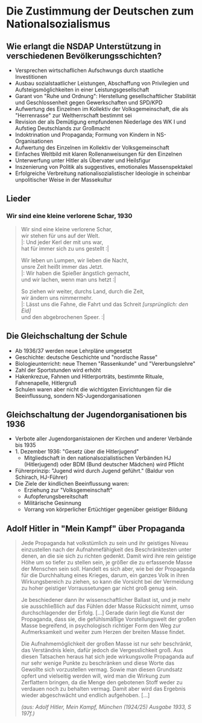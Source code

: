 # Die Zustimmung der Deutschen zum Nationalsozialismus

## Wie erlangt die NSDAP Unterstützung in verschiedenen Bevölkerungsschichten?

- Versprechen wirtschaflichen Aufschwungs durch staatliche Investitionen
- Ausbau sozialstaatlicher Leistungen, Abschaffung von Privilegien und Aufsteigsmöglichkeiten in einer Leistungsgesellschaft
- Garant von "Ruhe und Ordnung": Herstellung gesellschaftlicher Stabilität und Geschlossenheit gegen Gewerkschaften und SPD/KPD
- Aufwertung des Einzelnen im Kollektiv der Volksgemeinschaft, die als "Herrenrasse" zur Weltherrschaft bestimmt sei
- Revision der als Demütigung empfundenen Niederlage des WK I und Aufstieg Deutschlands zur Großmacht
- Indoktrination und Propaganda; Formung von Kindern in NS-Organisationen
- Aufwertung des Einzelnen im Kollektiv der Volksgemeinschaft
- Einfaches Weltbild mit klaren Rollenanweisungen für den Einzelnen
- Unterwerfung unter Hitler als Übervater und Heilsfigur
- Inszenierung von Politik als suggestives, emotionales Massenspektakel
- Erfolgreiche Verbreitung nationalisozialistischer Ideologie in scheinbar unpolitischer Weise in der Massekultur

## Lieder

### Wir sind eine kleine verlorene Schar, 1930

> Wir sind eine kleine verlorene Schar, <br>
> wir stehen für uns auf der Welt. <br>
> |: Und jeder Kerl der mit uns war, <br>
> hat für immer sich zu uns gestellt :| <br>
>
> Wir leben un Lumpen, wir lieben die Nacht, <br>
> unsre Zeit heißt immer das Jetzt. <br>
> |: Wir haben die Spießer ängstlich gemacht, <br>
> und wir lachen, wenn man uns hetzt :| <br>
>
> So ziehen wir weiter, durchs Land, durch die Zeit, <br>
> wir ändern uns nimmermehr. <br>
> |: Lässt uns die Fahne, die Fahrt und das Schreit *[ursprünglich: den Eid]* <br>
> und den abgebrochenen Speer. :| <br>

## Die Gleichschaltung der Schule

- Ab 1936/37 werden neue Lehrpläne umgesetzt
- Geschichte: deutsche Geschichte und "nordische Rasse"
- Biologieunterricht: neue Themen "Rassenkunde" und "Vererbungslehre"
- Zahl der Sportstunden wird erhöht
- Hakenkrezue, Fahnen und Hitlerporträts, bestimmte Rituale, Fahnenapelle, Hitlergruß
- Schulen waren aber nicht die wichtigsten Einrichtungen für die Beeinflussung, sondern NS-Jugendorganisationen

## Gleichschaltung der Jugendorganisationen bis 1936

- Verbote aller Jugendorganistaionen der Kirchen und anderer Verbände bis 1935
- 1\. Dezember 1936: "Gesetz über die Hitlerjugend"
    - Mitgliedschaft in den nationalsozialistischen Verbänden HJ (Hitlerjugend) oder BDM (Bund deutscher Mädchen) wird Pflicht
- Führerprinzip: "Jugend wird durch Jugend geführt." (Baldur von Schirach, HJ-Führer)
- Die Ziele der kindlichen Beeinflussung waren:
    - Erziehung zur "Volksgemeinschaft"
    - Aufopferungsbereitschaft
    - Militärische Gesinnung
    - Vorrang von körperlicher Ertüchtiger gegenüber geistiger Bildung

## Adolf Hitler in "Mein Kampf" über Propaganda

> Jede Propaganda hat volkstümlich zu sein und ihr geistiges Niveau einzustellen nach der Aufnahmefähigkeit des Beschränktesten unter denen, an die sie sich zu richten gedenkt. Damit wird ihre rein geistige Höhe um so tiefer zu stellen sein, je größer die zu erfassende Masse der Menschen sein soll. Handelt es sich aber, wie bei der Propaganda für die Durchhaltung eines Krieges, darum, ein ganzes Volk in ihren Wirkungsbereich zu ziehen, so kann die Vorsicht bei der Vermeidung zu hoher geistiger Vorraussetungen gar nicht groß genug sein.
>
> Je beschiedener dann ihr wissenschaftlicher Ballast ist, und je mehr sie ausschließlich auf das Fühlen dder Masse Rücksicht nimmt, umso durchschlagender der Erfolg. [...] Gerade darin liegt die Kunst der Propaganda, dass sie, die gefühlsmäßige Vorstellungswelt der großen Masse begreifend, in psychologisch richtiger Form den Weg zur Aufmerksamkeit und weiter zum Herzen der breiten Masse findet.
>
> Die Aufnahmemöglichkeit der großen Masse ist nur sehr beschränkt, das Verständnis klein, dafür jedoch die Vergesslichkeit groß. Aus diesen Tatsachen heraus hat sich jede wirkungsvolle Propaganda auf nur sehr wenige Punkte zu beschränken und diese Worte das Gewollte sich vorzustellen vermag. Sowie man diesen Grundsatz opfert und vielseitig werden will, wird man die Wirkung zum Zerflattern bringen, da die Menge den gebotenen Stoff weder zu verdauen noch zu behalten vermag. Damit aber wird das Ergebnis wieder abgeschwächt und endlich aufgehoben. [...]
>
> *(aus: Adolf Hitler, Mein Kampf, München (1924/25) Ausgabe 1933, S 197f.)*
